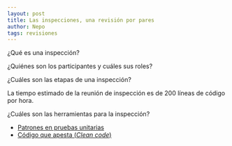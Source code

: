 ```yaml
---
layout: post
title: Las inspecciones, una revisión por pares
author: Nepo
tags: revisiones
---
```


¿Qué es una inspección?

¿Quiénes son los participantes y cuáles sus roles?

¿Cuáles son las etapas de una inspección?

La tiempo estimado de la reunión de inspección es de 200 líneas de código por hora.

¿Cuáles son las herramientas para la inspección?
- [Patrones en pruebas
  unitarias](https://medium.com/swlh/3-patterns-for-reducing-duplication-in-your-unit-tests-7d693c6bfbd2)
- [Código que apesta (_Clean code_)](https://learning.oreilly.com/library/view/clean-code-a/9780136083238/chapter17.html#ch17)
